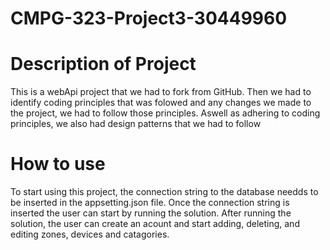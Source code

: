 # CMPG-323-Project3-30449960

# Description of Project

This is a webApi project that we had to fork from GitHub. Then we had to identify coding principles that was folowed and any changes we made to the project, we had to follow those principles. Aswell as adhering to coding principles, we also had design patterns that we had to follow

# How to use
To start using this project, the connection string to the database needds to be inserted in the appsetting.json file. Once the connection string is inserted the user can start by running the solution. After running the solution, the user can create an acount and start adding, deleting, and editing zones, devices and catagories. 
